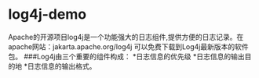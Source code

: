 # log4j-demo
Apache的开源项目log4j是一个功能强大的日志组件,提供方便的日志记录。在apache网站：jakarta.apache.org/log4j 可以免费下载到Log4j最新版本的软件包。
###Log4j由三个重要的组件构成：
*日志信息的优先级
*日志信息的输出目的地
*日志信息的输出格式。
